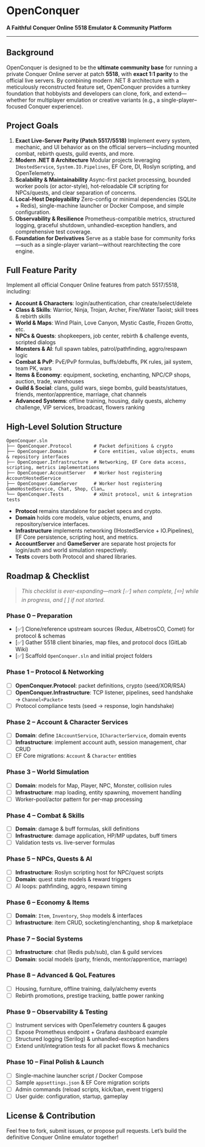 # OpenConquer

**A Faithful Conquer Online 5518 Emulator & Community Platform**

---

## Background

OpenConquer is designed to be the **ultimate community base** for running a private Conquer Online server at patch **5518**, with **exact 1:1 parity** to the official live servers. By combining modern .NET 8 architecture with a meticulously reconstructed feature set, OpenConquer provides a turnkey foundation that hobbyists and developers can clone, fork, and extend—whether for multiplayer emulation or creative variants (e.g., a single-player–focused Conquer experience).

## Project Goals

1. **Exact Live-Server Parity (Patch 5517/5518)**
   Implement every system, mechanic, and UI behavior as on the official servers—including mounted combat, rebirth quests, guild events, and more.
2. **Modern .NET 8 Architecture**
   Modular projects leveraging `IHostedService`, `System.IO.Pipelines`, EF Core, DI, Roslyn scripting, and OpenTelemetry.
3. **Scalability & Maintainability**
   Async-first packet processing, bounded worker pools (or actor-style), hot-reloadable C# scripting for NPCs/quests, and clear separation of concerns.
4. **Local-Host Deployability**
   Zero-config or minimal dependencies (SQLite + Redis), single-machine launcher or Docker Compose, and simple configuration.
5. **Observability & Resilience**
   Prometheus-compatible metrics, structured logging, graceful shutdown, unhandled-exception handlers, and comprehensive test coverage.
6. **Foundation for Derivatives**
   Serve as a stable base for community forks—such as a single-player variant—without rearchitecting the core engine.

## Full Feature Parity

Implement all official Conquer Online features from patch 5517/5518, including:

* **Account & Characters**: login/authentication, char create/select/delete
* **Class & Skills**: Warrior, Ninja, Trojan, Archer, Fire/Water Taoist; skill trees & rebirth skills
* **World & Maps**: Wind Plain, Love Canyon, Mystic Castle, Frozen Grotto, etc.
* **NPCs & Quests**: shopkeepers, job center, rebirth & challenge events, scripted dialogs
* **Monsters & AI**: full spawn tables, patrol/pathfinding, aggro/respawn logic
* **Combat & PvP**: PvE/PvP formulas, buffs/debuffs, PK rules, jail system, team PK, wars
* **Items & Economy**: equipment, socketing, enchanting, NPC/CP shops, auction, trade, warehouses
* **Guild & Social**: clans, guild wars, siege bombs, guild beasts/statues, friends, mentor/apprentice, marriage, chat channels
* **Advanced Systems**: offline training, housing, daily quests, alchemy challenge, VIP services, broadcast, flowers ranking

## High-Level Solution Structure

```text
OpenConquer.sln
├── OpenConquer.Protocol        # Packet definitions & crypto
├── OpenConquer.Domain          # Core entities, value objects, enums & repository interfaces
├── OpenConquer.Infrastructure  # Networking, EF Core data access, scripting, metrics implementations
├── OpenConquer.AccountServer   # Worker host registering AccountHostedService
├── OpenConquer.GameServer      # Worker host registering GameHostedService, Chat, Shop, Clan…
└── OpenConquer.Tests           # xUnit protocol, unit & integration tests
```

* **Protocol** remains standalone for packet specs and crypto.
* **Domain** holds core models, value objects, enums, and repository/service interfaces.
* **Infrastructure** implements networking (IHostedService + IO.Pipelines), EF Core persistence, scripting host, and metrics.
* **AccountServer** and **GameServer** are separate host projects for login/auth and world simulation respectively.
* **Tests** covers both Protocol and shared libraries.

## Roadmap & Checklist

> *This checklist is ever-expanding—mark \[✅] when complete, \[✏️] while in progress, and \[ ] if not started.*

### Phase 0 – Preparation

* \[✅] Clone/reference upstream sources (Redux, AlbetrosCO, Comet) for protocol & schemas
* \[✅] Gather 5518 client binaries, map files, and protocol docs (GitLab Wiki)
* \[✅] Scaffold `OpenConquer.sln` and initial project folders

### Phase 1 – Protocol & Networking

* [ ] **OpenConquer.Protocol**: packet definitions, crypto (seed/XOR/RSA)
* [ ] **OpenConquer.Infrastructure**: TCP listener, pipelines, seed handshake → `Channel<Packet>`
* [ ] Protocol compliance tests (seed → response, login handshake)

### Phase 2 – Account & Character Services

* [ ] **Domain**: define `IAccountService`, `ICharacterService`, domain events
* [ ] **Infrastructure**: implement account auth, session management, char CRUD
* [ ] EF Core migrations: `Account` & `Character` entities

### Phase 3 – World Simulation

* [ ] **Domain**: models for Map, Player, NPC, Monster, collision rules
* [ ] **Infrastructure**: map loading, entity spawning, movement handling
* [ ] Worker-pool/actor pattern for per-map processing

### Phase 4 – Combat & Skills

* [ ] **Domain**: damage & buff formulas, skill definitions
* [ ] **Infrastructure**: damage application, HP/MP updates, buff timers
* [ ] Validation tests vs. live-server formulas

### Phase 5 – NPCs, Quests & AI

* [ ] **Infrastructure**: Roslyn scripting host for NPC/quest scripts
* [ ] **Domain**: quest state models & reward triggers
* [ ] AI loops: pathfinding, aggro, respawn timing

### Phase 6 – Economy & Items

* [ ] **Domain**: `Item`, `Inventory`, `Shop` models & interfaces
* [ ] **Infrastructure**: item CRUD, socketing/enchanting, shop & marketplace

### Phase 7 – Social Systems

* [ ] **Infrastructure**: chat (Redis pub/sub), clan & guild services
* [ ] **Domain**: social models (party, friends, mentor/apprentice, marriage)

### Phase 8 – Advanced & QoL Features

* [ ] Housing, furniture, offline training, daily/alchemy events
* [ ] Rebirth promotions, prestige tracking, battle power ranking

### Phase 9 – Observability & Testing

* [ ] Instrument services with OpenTelemetry counters & gauges
* [ ] Expose Prometheus endpoint + Grafana dashboard example
* [ ] Structured logging (Serilog) & unhandled-exception handlers
* [ ] Extend unit/integration tests for all packet flows & mechanics

### Phase 10 – Final Polish & Launch

* [ ] Single-machine launcher script / Docker Compose
* [ ] Sample `appsettings.json` & EF Core migration scripts
* [ ] Admin commands (reload scripts, kick/ban, event triggers)
* [ ] User guide: configuration, startup, gameplay

## License & Contribution

Feel free to fork, submit issues, or propose pull requests. Let’s build the definitive Conquer Online emulator together!
